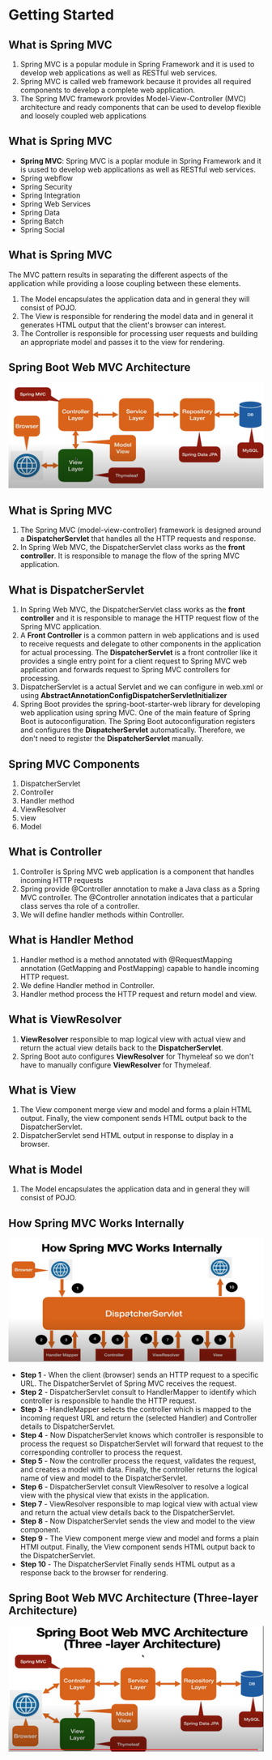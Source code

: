 # Getting Started

## What is Spring MVC
1. Spring MVC is a popular module in Spring Framework and it is used to develop web applications as well as RESTful 
web services.
2. Spring MVC is called web framework because it provides all required components to develop a complete web application.
3. The Spring MVC framework provides Model-View-Controller (MVC) architecture and ready components that can be used 
to develop flexible and loosely coupled web applications

## What is Spring MVC
- **Spring MVC**: Spring MVC is a poplar module in Spring Framework and it is uused to develop web applications as well as
RESTful web services.
- Spring webflow
- Spring Security
- Spring Integration
- Spring Web Services
- Spring Data
- Spring Batch
- Spring Social

## What is Spring MVC
The MVC pattern results in separating the different aspects of the application while providing a loose coupling between
these elements.

1. The Model encapsulates the application data and in general they will consist of POJO.
2. The View is responsible for rendering the model data and in general it generates HTML output that the client's browser
can interest.
3. The Controller is responsible for processing user requests and building an appropriate model and passes it to the view 
for rendering.

## Spring Boot Web MVC Architecture
![img.png](img.png)

## What is Spring MVC
1. The Spring MVC (model-view-controller) framework is designed around a **DispatcherServlet** that handles all the
HTTP requests and response.
2. In Spring Web MVC, the DispatcherServlet class works as the **front controller**. It is responsible to manage the
flow of the spring MVC application.

## What is DispatcherServlet
1. In Spring Web MVC, the DispatcherServlet class works as the **front controller** and it is responsible to manage 
the HTTP request flow of the Spring MVC application.
2. A **Front Controller** is a common pattern in web applications and is used to receive requests and delegate to other 
components in the application for actual processing. The **DispatcherServlet** is a front controller like it provides 
a single entry point for a client request to Spring MVC web application and forwards request to Spring MVC 
controllers for processing.
3. DispatcherServlet is a actual Servlet and we can configure in web.xml or using 
**AbstractAnnotationConfigDispatcherServletInitializer**
4. Spring Boot provides the spring-boot-starter-web library for developing web application using spring MVC. One of the
main feature of Spring Boot is autoconfiguration. The Spring Boot autoconfiguration registers and configures the 
**DispatcherServlet** automatically. Therefore, we don't need to register the **DispatcherServlet** manually.

## Spring MVC Components
1. DispatcherServlet
2. Controller
3. Handler method
4. ViewResolver
5. view
6. Model

## What is Controller
1. Controller is Spring MVC web application is a component that handles incoming HTTP requests
2. Spring provide @Controller annotation to make a Java class as a Spring MVC controller. The @Controller annotation
indicates that a particular class serves tha role of a controller.
3. We will define handler methods within Controller.

## What is Handler Method
1. Handler method is a method annotated with @RequestMapping annotation (GetMapping and PostMapping) capable to handle
incoming HTTP request.
2. We define Handler method in Controller.
3. Handler method process the HTTP request and return model and view.

## What is ViewResolver
1. **ViewResolver** responsible to map logical view with actual view and return the actual view details back to the **DispatcherServlet**.
2. Spring Boot auto configures **ViewResolver** for Thymeleaf so we don't have to manually configure **ViewResolver** for
Thymeleaf.

## What is View
1. The View component merge view and model and forms a plain HTML output. Finally, the view component sends HTML output
back to the DispatcherServlet.
2. DispatcherServlet send HTML output in response to display in a browser.

## What is Model
1. The Model encapsulates the application data and in general they will consist of POJO.

## How Spring MVC Works Internally
![img_1.png](img_1.png)

- **Step 1** - When the client (browser) sends an HTTP request to a specific URL. The DispatcherServlet of Spring MVC
receives the request.
- **Step 2** - DispatcherServlet consult to HandlerMapper to identify which controller is responsible to handle the 
HTTP request.
- **Step 3** - HandleMapper selects the controller which is mapped to the incoming request URL and return the
(selected Handler) and Controller details to DispatcherServlet.
- **Step 4** - Now DispatcherServlet knows which controller is responsible to process the request so DispatcherServlet
will forward that request to the corresponding controller to process the request.
- **Step 5** - Now the controller process the request, validates the request, and creates a model with data. Finally,
the controller returns the logical name of view and model to the DispatcherServlet.
- **Step 6** - DispatcherServlet consult ViewResolver to resolve a logical view with the physical view that exists
in the application.
- **Step 7** - ViewResolver responsible to map logical view with actual view and return the actual view details back
to the DispatcherServlet.
- **Step 8** - Now DispatcherServlet sends the view and model to the view component.
- **Step 9** - The View component merge view and model and forms a plain HTMl output. Finally, the View component sends
HTML output back to the DispatcherServlet.
- **Step 10** - The DispatcherServlet Finally sends HTML output as a response back to the browser for rendering.

## Spring Boot Web MVC Architecture (Three-layer Architecture)
![img_2.png](img_2.png)